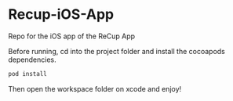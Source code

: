 # Recup-iOS-App

Repo for the iOS app of the ReCup App

Before running, cd into the project folder and install the cocoapods dependencies.

```sh
pod install
```

Then open the workspace folder on xcode and enjoy!
